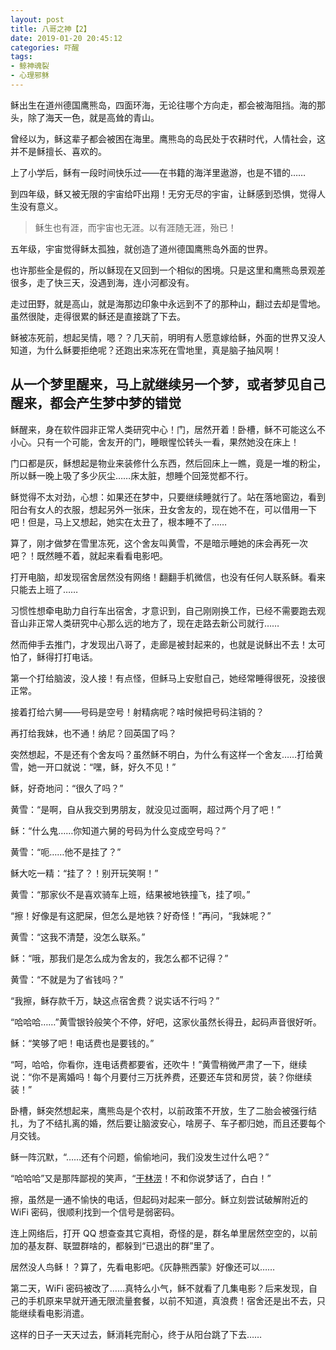 ```yaml
---
layout: post
title: 八哥之神【2】
date: 2019-01-20 20:45:12
categories: 吓醒
tags:
- 鲸神魂裂
- 心理邪稣
---
```

稣出生在道州德国鹰熊岛，四面环海，无论往哪个方向走，都会被海阻挡。海的那头，除了海天一色，就是高耸的青山。

曾经以为，稣这辈子都会被困在海里。鹰熊岛的岛民处于农耕时代，人情社会，这并不是稣擅长、喜欢的。

上了小学后，稣有一段时间快乐过——在书籍的海洋里遨游，也是不错的……

到四年级，稣又被无限的宇宙给吓出翔！无穷无尽的宇宙，让稣感到恐惧，觉得人生没有意义。

> 稣生也有涯，而宇宙也无涯。以有涯随无涯，殆已！

五年级，宇宙觉得稣太孤独，就创造了道州德国鹰熊岛外面的世界。

也许那些全是假的，所以稣现在又回到一个相似的困境。只是这里和鹰熊岛景观差很多，走了快三天，没遇到海，连小河都没有。

走过田野，就是高山，就是海那边印象中永远到不了的那种山，翻过去却是雪地。虽然很陡，走得很累的稣还是直接跳了下去。

稣被冻死前，想起吴情，嗯？？几天前，明明有人愿意嫁给稣，外面的世界又没人知道，为什么稣要拒绝呢？还跑出来冻死在雪地里，真是脑子抽风啊！

## 从一个梦里醒来，马上就继续另一个梦，或者梦见自己醒来，都会产生梦中梦的错觉

稣醒来，身在软件园非正常人类研究中心！门，居然开着！卧槽，稣不可能这么不小心。只有一个可能，舍友开的门，睡眼惺忪转头一看，果然她没在床上！

门口都是灰，稣想起是物业来装修什么东西，然后回床上一瞧，竟是一堆的粉尘，所以稣一晚上吸了多少灰尘……床太脏，想睡个回笼觉都不行。

稣觉得不太对劲，心想：如果还在梦中，只要继续睡就行了。站在落地窗边，看到阳台有女人的衣服，想起另外一张床，丑女舍友的，现在她不在，可以借用一下吧！但是，马上又想起，她实在太丑了，根本睡不了……

算了，刚才做梦在雪里冻死，这个舍友叫黄雪，不是暗示睡她的床会再死一次吧？！既然睡不着，就起来看看电影吧。

打开电脑，却发现宿舍居然没有网络！翻翻手机微信，也没有任何人联系稣。看来只能去上班了……

习惯性想牵电助力自行车出宿舍，才意识到，自己刚刚换工作，已经不需要跑去观音山非正常人类研究中心那么远的地方了，现在走路去新公司就行……

然而伸手去推门，才发现出八哥了，走廊是被封起来的，也就是说稣出不去！太可怕了，稣得打打电话。

第一个打给脑波，没人接！有点怪，但稣马上安慰自己，她经常睡得很死，没接很正常。

接着打给六舅——号码是空号！射精病呢？啥时候把号码注销的？

再打给我妹，也不通！纳尼？回英国了吗？

突然想起，不是还有个舍友吗？虽然稣不明白，为什么有这样一个舍友……打给黄雪，她一开口就说：“嘿，稣，好久不见！”

稣，好奇地问：“很久了吗？”

黄雪：“是啊，自从我交到男朋友，就没见过面啊，超过两个月了吧！”

稣：“什么鬼……你知道六舅的号码为什么变成空号吗？”

黄雪：“呃……他不是挂了？”

稣大吃一精：“挂了？！别开玩笑啊！”

黄雪：“那家伙不是喜欢骑车上班，结果被地铁撞飞，挂了呗。”

“擦！好像是有这肥屎，但怎么是地铁？好奇怪！”再问，“我妹呢？”

黄雪：“这我不清楚，没怎么联系。”

稣：“哦，那我们是怎么成为舍友的，我怎么都不记得？”

黄雪：“不就是为了省钱吗？”

“我擦，稣存款千万，缺这点宿舍费？说实话不行吗？”

“哈哈哈……”黄雪银铃般笑个不停，好吧，这家伙虽然长得丑，起码声音很好听。

稣：“笑够了吧！电话费也是要钱的。”

“呵，哈哈，你看你，连电话费都要省，还吹牛！”黄雪稍微严肃了一下，继续说：“你不是离婚吗！每个月要付三万抚养费，还要还车贷和房贷，装？你继续装！”

卧槽，稣突然想起来，鹰熊岛是个农村，以前政策不开放，生了二胎会被强行结扎，为了不结扎离的婚，然后要让脑波安心，啥房子、车子都归她，而且还要每个月交钱。

稣一阵沉默，“……还有个问题，偷偷地问，我们没发生过什么吧？”

“哈哈哈”又是那阵鄙视的笑声，“[干林涝](/2017/12/27/reconstructionism-poet-monkey-king/)！不和你说梦话了，白白！”

擦，虽然是一通不愉快的电话，但起码对起来一部分。稣立刻尝试破解附近的 WiFi 密码，很顺利找到一个信号是弱密码。

连上网络后，打开 QQ 想查查其它真相，奇怪的是，群名单里居然空空的，以前加的基友群、联盟群啥的，都躲到“已退出的群”里了。

居然没人鸟稣！？算了，先看电影吧。《灰静熊西蒙》好像还可以……

第二天，WiFi 密码被改了……真特么小气，稣不就看了几集电影？后来发现，自己的手机原来早就开通无限流量套餐，以前不知道，真浪费！宿舍还是出不去，只能继续看电影消遣。

这样的日子一天天过去，稣消耗完耐心，终于从阳台跳了下去……
